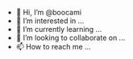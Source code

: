 - 👋 Hi, I’m @boocami
- 👀 I’m interested in ...
- 🌱 I’m currently learning ...
- 💞️ I’m looking to collaborate on ...
- 📫 How to reach me ...

<!---
boocami/boocami is a ✨ special ✨ repository because its `README.md` (this file) appears on your GitHub profile.
You can click the Preview link to take a look at your changes.
--->
